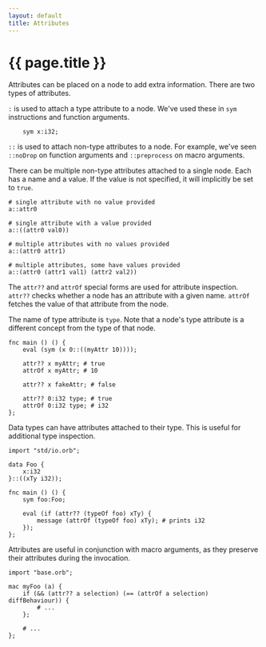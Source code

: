 ```yaml
---
layout: default
title: Attributes
---
```

# {{ page.title }}

Attributes can be placed on a node to add extra information. There are two types of attributes.

`:` is used to attach a type attribute to a node. We've used these in `sym` instructions and function arguments.

```
    sym x:i32;
```

`::` is used to attach non-type attributes to a node. For example, we've seen `::noDrop` on function arguments and `::preprocess` on macro arguments.

There can be multiple non-type attributes attached to a single node. Each has a name and a value. If the value is not specified, it will implicitly be set to `true`.

```
# single attribute with no value provided
a::attr0

# single attribute with a value provided
a::((attr0 val0))

# multiple attributes with no values provided
a::(attr0 attr1)

# multiple attributes, some have values provided
a::(attr0 (attr1 val1) (attr2 val2))
```

The `attr??` and `attrOf` special forms are used for attribute inspection. `attr??` checks whether a node has an attribute with a given name. `attrOf` fetches the value of that attribute from the node.

The name of type attribute is `type`. Note that a node's type attribute is a different concept from the type of that node.

```
fnc main () () {
    eval (sym (x 0::((myAttr 10))));

    attr?? x myAttr; # true
    attrOf x myAttr; # 10

    attr?? x fakeAttr; # false

    attr?? 0:i32 type; # true
    attrOf 0:i32 type; # i32
};
```

Data types can have attributes attached to their type. This is useful for additional type inspection.

```
import "std/io.orb";

data Foo {
    x:i32
}::((xTy i32));

fnc main () () {
    sym foo:Foo;

    eval (if (attr?? (typeOf foo) xTy) {
        message (attrOf (typeOf foo) xTy); # prints i32
    });
};
```

Attributes are useful in conjunction with macro arguments, as they preserve their attributes during the invocation.

```
import "base.orb";

mac myFoo (a) {
    if (&& (attr?? a selection) (== (attrOf a selection) diffBehaviour)) {
        # ...
    };

    # ...
};
```